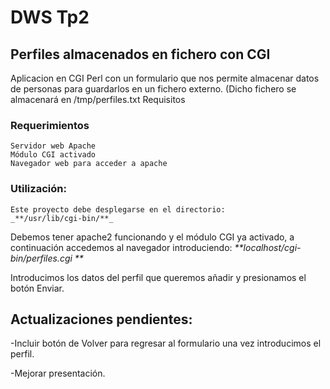 # DWS Tp2
                                               
## Perfiles almacenados en fichero con CGI

Aplicacion en CGI Perl con un formulario que nos permite almacenar datos de personas para guardarlos en un fichero externo. (Dicho fichero se almacenará en /tmp/perfiles.txt
Requisitos

### Requerimientos
    Servidor web Apache
    Módulo CGI activado
    Navegador web para acceder a apache

### Utilización:
    Este proyecto debe desplegarse en el directorio: 
    _**/usr/lib/cgi-bin/**_

Debemos tener apache2 funcionando y el módulo CGI ya activado, a continuación accedemos al navegador introduciendo:
_**localhost/cgi-bin/perfiles.cgi **_

Introducimos los datos del perfil que queremos añadir y presionamos el botón Enviar.

## Actualizaciones pendientes:

-Incluir botón de Volver para regresar al formulario una vez introducimos el perfil.

-Mejorar presentación.

